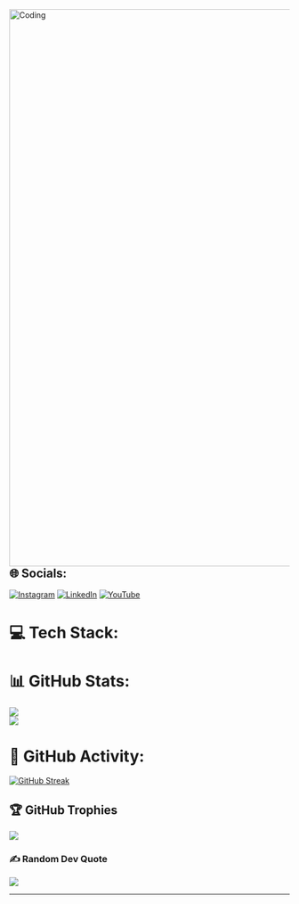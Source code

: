 <img align="right" alt="Coding" width="1000px"  src= "https://www.wingstechsolutions.com/wp-content/uploads/2022/03/full-stack-development.gif">



## 🌐 Socials:
[![Instagram](https://img.shields.io/badge/Instagram-%23E4405F.svg?logo=Instagram&logoColor=white)](https://www.instagram.com/rudraspams_) [![LinkedIn](https://img.shields.io/badge/LinkedIn-%230077B5.svg?logo=linkedin&logoColor=white)](https://linkedin.com/in/rudra-narayan-mondal-155698260) [![YouTube](https://img.shields.io/badge/YouTube-%23FF0000.svg?logo=YouTube&logoColor=white)](https://youtube.com/@sastadon101) 

# 💻 Tech Stack:

# 📊 GitHub Stats:
![](https://github-readme-stats.vercel.app/api?username=Rudra-cser&theme=default&hide_border=false&include_all_commits=false&count_private=true)<br/>
![](https://github-readme-stats.vercel.app/api/top-langs/?username=Rudra-cser&theme=default&hide_border=false&include_all_commits=false&count_private=true&layout=compact)

# 🗿 GitHub Activity:

[![GitHub Streak](https://github-readme-streak-stats-beta-self-98.vercel.app?user=Rudra-CSER&theme=onedark)](https://git.io/streak-stats)

## 🏆 GitHub Trophies
![](https://github-profile-trophy.vercel.app/?username=Rudra-cser&theme=radical&no-frame=false&no-bg=true&margin-w=4)

### ✍️ Random Dev Quote
![](https://quotes-github-readme.vercel.app/api?type=horizontal&theme=merko)



---


<!-- Proudly created with GPRM ( https://gprm.itsvg.in ) -->
